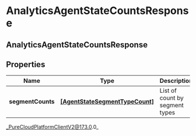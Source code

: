 # AnalyticsAgentStateCountsResponse

## AnalyticsAgentStateCountsResponse

## Properties

|Name | Type | Description | Notes|
|------------ | ------------- | ------------- | -------------|
| **segmentCounts** | [**[AgentStateSegmentTypeCount]**]([AgentStateSegmentTypeCount]) | List of count by segment types | [optional] |



_PureCloudPlatformClientV2@173.0.0_
